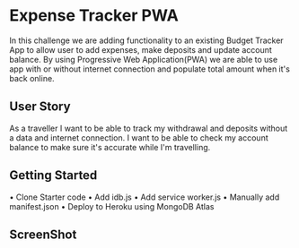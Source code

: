 # Expense Tracker PWA
In this challenge we are adding functionality to an existing  Budget Tracker App to allow user to add expenses, make deposits and  update account balance. By using  Progressive Web Application(PWA) we are able to use app with or without internet connection and populate total amount when it's back online.  

##  User Story 

As a traveller
I want to be able to track my withdrawal and deposits without a data and internet connection.
I want to be able to check my account balance to make sure it's accurate while I'm travelling. 

## Getting Started

• Clone Starter code
• Add idb.js
• Add service worker.js
• Manually add manifest.json
• Deploy to Heroku using MongoDB Atlas

## ScreenShot